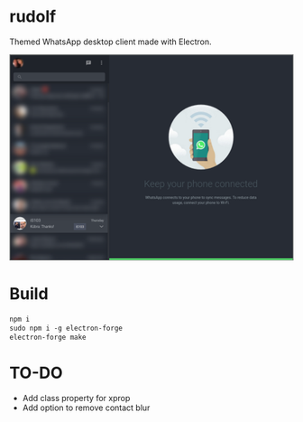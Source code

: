 # rudolf

Themed WhatsApp desktop client made with Electron.

![Main menu](/screenshots/screenshot2.png?raw=true "Contacts aren't blurred when hovering over them.")

# Build

```
npm i
sudo npm i -g electron-forge
electron-forge make
```

# TO-DO
* Add class property for xprop
* Add option to remove contact blur
